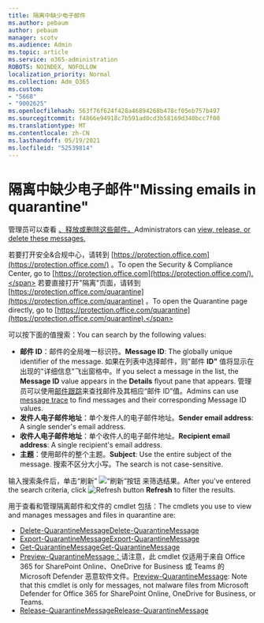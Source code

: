 ```yaml
---
title: 隔离中缺少电子邮件
ms.author: pebaum
author: pebaum
manager: scotv
ms.audience: Admin
ms.topic: article
ms.service: o365-administration
ROBOTS: NOINDEX, NOFOLLOW
localization_priority: Normal
ms.collection: Adm_O365
ms.custom:
- "5668"
- "9002625"
ms.openlocfilehash: 563f76f624f428a46894268b478cf05eb757b497
ms.sourcegitcommit: f4866e94918c7b591ad0cd3b58169d340bcc7f00
ms.translationtype: MT
ms.contentlocale: zh-CN
ms.lasthandoff: 05/19/2021
ms.locfileid: "52539814"
---
```

# <a name="missing-emails-in-quarantine"></a><span data-ttu-id="e1f20-102">隔离中缺少电子邮件"</span><span class="sxs-lookup"><span data-stu-id="e1f20-102">Missing emails in quarantine"</span></span>

<span data-ttu-id="e1f20-103">管理员可以查看 [、释放或删除这些邮件。](/microsoft-365/security/office-365-security/manage-quarantined-messages-and-files)</span><span class="sxs-lookup"><span data-stu-id="e1f20-103">Administrators can [view, release, or delete these messages.](/microsoft-365/security/office-365-security/manage-quarantined-messages-and-files)</span></span>

<span data-ttu-id="e1f20-104">若要打开安全&合规中心，请转到 [https://protection.office.com](https://protection.office.com/) 。</span><span class="sxs-lookup"><span data-stu-id="e1f20-104">To open the Security & Compliance Center, go to [https://protection.office.com](https://protection.office.com/).</span></span> <span data-ttu-id="e1f20-105">若要直接打开"隔离"页面，请转到 [https://protection.office.com/quarantine](https://protection.office.com/quarantine) 。</span><span class="sxs-lookup"><span data-stu-id="e1f20-105">To open the Quarantine page directly, go to [https://protection.office.com/quarantine](https://protection.office.com/quarantine).</span></span>  

<span data-ttu-id="e1f20-106">可以按下面的值搜索：</span><span class="sxs-lookup"><span data-stu-id="e1f20-106">You can search by the following values:</span></span>  

- <span data-ttu-id="e1f20-107">**邮件 ID**：邮件的全局唯一标识符。</span><span class="sxs-lookup"><span data-stu-id="e1f20-107">**Message ID**: The globally unique identifier of the message.</span></span> <span data-ttu-id="e1f20-108">如果在列表中选择邮件，则"邮件 **ID"** 值将显示在出现的"详细信息"飞出窗格中。</span><span class="sxs-lookup"><span data-stu-id="e1f20-108">If you select a message in the list, the  **Message ID**  value appears in the  **Details**  flyout pane that appears.</span></span> <span data-ttu-id="e1f20-109">管理员可以使用[邮件跟踪](/microsoft-365/security/office-365-security/message-trace-scc)来查找邮件及其相应“邮件 ID”值。</span><span class="sxs-lookup"><span data-stu-id="e1f20-109">Admins can use [message trace](/microsoft-365/security/office-365-security/message-trace-scc) to find messages and their corresponding Message ID values.</span></span>
- <span data-ttu-id="e1f20-110">**发件人电子邮件地址**：单个发件人的电子邮件地址。</span><span class="sxs-lookup"><span data-stu-id="e1f20-110">**Sender email address**: A single sender's email address.</span></span>
- <span data-ttu-id="e1f20-111">**收件人电子邮件地址**：单个收件人的电子邮件地址。</span><span class="sxs-lookup"><span data-stu-id="e1f20-111">**Recipient email address**: A single recipient's email address.</span></span>
- <span data-ttu-id="e1f20-112">**主题**：使用邮件的整个主题。</span><span class="sxs-lookup"><span data-stu-id="e1f20-112">**Subject**: Use the entire subject of the message.</span></span> <span data-ttu-id="e1f20-113">搜索不区分大小写。</span><span class="sxs-lookup"><span data-stu-id="e1f20-113">The search is not case-sensitive.</span></span>

<span data-ttu-id="e1f20-114">输入搜索条件后，单击“刷新” ![“刷新”按钮](/microsoft-365/media/scc-quarantine-refresh.png?view=o365-worldwide) 来筛选结果。</span><span class="sxs-lookup"><span data-stu-id="e1f20-114">After you've entered the search criteria, click ![Refresh button](/microsoft-365/media/scc-quarantine-refresh.png?view=o365-worldwide) **Refresh** to filter the results.</span></span>

<span data-ttu-id="e1f20-115">用于查看和管理隔离邮件和文件的 cmdlet 包括：</span><span class="sxs-lookup"><span data-stu-id="e1f20-115">The cmdlets you use to view and manages messages and files in quarantine are:</span></span>
- [<span data-ttu-id="e1f20-116">Delete-QuarantineMessage</span><span class="sxs-lookup"><span data-stu-id="e1f20-116">Delete-QuarantineMessage</span></span>](/powershell/module/exchange/delete-quarantinemessage)
- [<span data-ttu-id="e1f20-117">Export-QuarantineMessage</span><span class="sxs-lookup"><span data-stu-id="e1f20-117">Export-QuarantineMessage</span></span>](/powershell/module/exchange/export-quarantinemessage)
- [<span data-ttu-id="e1f20-118">Get-QuarantineMessage</span><span class="sxs-lookup"><span data-stu-id="e1f20-118">Get-QuarantineMessage</span></span>](/powershell/module/exchange/get-quarantinemessage)
- <span data-ttu-id="e1f20-119">[Preview-QuarantineMessage：](/powershell/module/exchange/preview-quarantinemessage)请注意，此 cmdlet 仅适用于来自 Office 365 for SharePoint Online、OneDrive for Business 或 Teams 的 Microsoft Defender 恶意软件文件。</span><span class="sxs-lookup"><span data-stu-id="e1f20-119">[Preview-QuarantineMessage](/powershell/module/exchange/preview-quarantinemessage): Note that this cmdlet is only for messages, not malware files from Microsoft Defender for Office 365 for SharePoint Online, OneDrive for Business, or Teams.</span></span>
- [<span data-ttu-id="e1f20-120">Release-QuarantineMessage</span><span class="sxs-lookup"><span data-stu-id="e1f20-120">Release-QuarantineMessage</span></span>](/powershell/module/exchange/release-quarantinemessage)